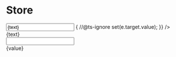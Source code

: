 <script>
	import { Story } from 'kitbook';
	import Store from './Store.svelte';
	let value = 'world';
</script>

# Store

<Story name="Store and input Event">
	<Store startWith="hello" let:set let:store={text}>
		<input
			type="text"
			value={text}
			on:input={(e) => {
				//@ts-ignore
				set(e.target.value);
			}}
		/>
		<div>{text}</div>
	</Store>
</Story>

<Story name="2-way binding for comparison">
	<input type="text" bind:value />
	<div>{value}</div>
</Story>

